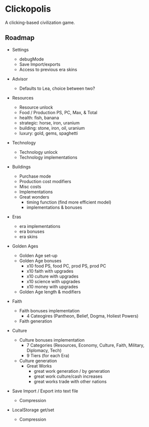 # Clickopolis
A clicking-based civilization game.

## Roadmap
- Settings
  - debugMode
  - Save Import/exports
  - Access to previous era skins
  
- Advisor
  - Defaults to Lea, choice between two?
- Resources
  - Resource unlock
  - Food / Production PS, PC, Max, & Total
  - health: fish, banana
  - strategic: horse, iron, uranium
  - building: stone, iron, oil, uranium
  - luxury: gold, gems, spaghetti
- Technology
  - Technology unlock
  - Technology implementations
- Buildings
  - Purchase mode
  - Production cost modifiers
  - Misc costs
  - Implementations
  - Great wonders
    - timing function (find more efficient model)
    - implementations & bonuses
- Eras
  - era implementations
  - era bonuses
  - era skins
- Golden Ages
  - Golden Age set-up
  - Golden Age bonuses
    - x10 food PS, food PC, prod PS, prod PC
    - x10 faith with upgrades
    - x10 culture with upgrades
    - x10 science with upgrades
    - x10 money with upgrades
  - Golden Age length & modifiers
- Faith
  - Faith bonuses implementation
    - 4 Cateogires (Pantheon, Belief, Dogma, Holiest Powers)
  - Faith generation
- Culture
  - Culture bonuses implementation
    - 7 Categories (Resources, Economy, Culture, Faith, Military, Diplomacy, Tech)
    - 9 Tiers (for each Era)
  - Culture generation
    - Great Works
      - great work generation / by generation
      - great work culture/cash increases
      - great works trade with other nations
- Save Import / Export into text file
  - Compression
- LocalStorage get/set
  - Compression
